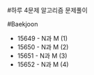 #하루 4문제 알고리즘 문제풀이

#Baekjoon

- 15649 -   N과 M (1)
- 15650 -   N과 M (2)
- 15651 -   N과 M (3)
- 15652 -   N과 M (4)